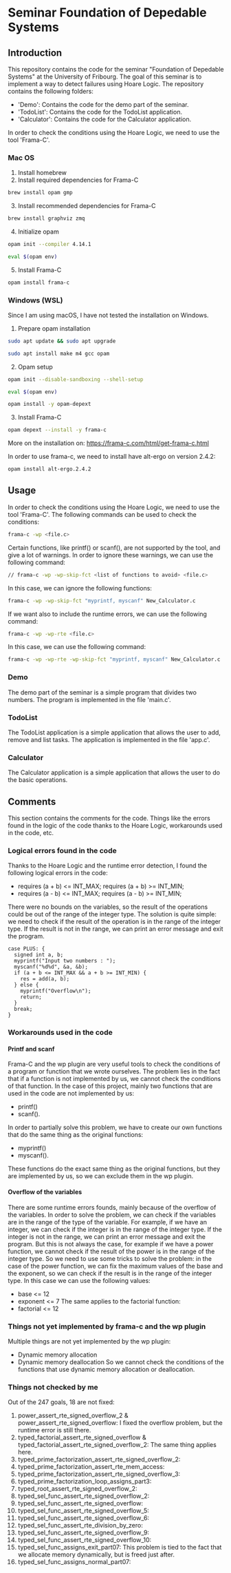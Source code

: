 # Seminar Foundation of Depedable Systems

## Introduction
This repository contains the code for the seminar "Foundation of Depedable Systems" at the University of Fribourg.
The goal of this seminar is to implement a way to detect failures using Hoare Logic.
The repository contains the following folders:
- 'Demo': Contains the code for the demo part of the seminar.
- 'TodoList': Contains the code for the TodoList application.
- 'Calculator': Contains the code for the Calculator application.

In order to check the conditions using the Hoare Logic, we need to use the tool 'Frama-C'.

### Mac OS
1. Install homebrew
2. Install required dependencies for Frama-C
```bash
brew install opam gmp
```
3. Install recommended dependencies for Frama-C
```bash
brew install graphviz zmq
```
4. Initialize opam
```bash
opam init --compiler 4.14.1
```
```bash
eval $(opam env)
```

5. Install Frama-C
```bash
opam install frama-c
```


### Windows (WSL)
Since I am using macOS, I have not tested the installation on Windows.
1. Prepare opam installation
```bash
sudo apt update && sudo apt upgrade
```
```bash
sudo apt install make m4 gcc opam
```

2. Opam setup
```bash
opam init --disable-sandboxing --shell-setup
```
```bash
eval $(opam env)
```
```bash
opam install -y opam-depext
```
3. Install Frama-C
```bash
opam depext --install -y frama-c
```

More on the installation on: https://frama-c.com/html/get-frama-c.html

In order to use frama-c, we need to install have alt-ergo on version 2.4.2:
```bash
opam install alt-ergo.2.4.2
```

## Usage
In order to check the conditions using the Hoare Logic, we need to use the tool 'Frama-C'.
The following commands can be used to check the conditions:
```bash
frama-c -wp <file.c>
```

Certain functions, like printf() or scanf(), are not supported by the tool, and give a lot of warnings.
In order to ignore these warnings, we can use the following command:
```bash
// frama-c -wp -wp-skip-fct <list of functions to avoid> <file.c>
```

In this case, we can ignore the following functions:
```bash
frama-c -wp -wp-skip-fct "myprintf, myscanf" New_Calculator.c
```

If we want also to include the runtime errors, we can use the following command:
```bash
frama-c -wp -wp-rte <file.c>
```

In this case, we can use the following command:
```bash
frama-c -wp -wp-rte -wp-skip-fct "myprintf, myscanf" New_Calculator.c
```

### Demo
The demo part of the seminar is a simple program that divides two numbers.
The program is implemented in the file 'main.c'.

### TodoList
The TodoList application is a simple application that allows the user to add, remove and list tasks.
The application is implemented in the file 'app.c'.

### Calculator
The Calculator application is a simple application that allows the user to do the basic operations.

## Comments
This section contains the comments for the code.
Things like the errors found in the logic of the code thanks to the Hoare Logic, workarounds used in the code, etc.

### Logical errors found in the code
Thanks to the Hoare Logic and the runtime error detection, I found the following logical errors in the code:
- requires (a + b) <= INT_MAX;
  requires (a + b) >= INT_MIN;
- requires (a - b) <= INT_MAX;
  requires (a - b) >= INT_MIN;

There were no bounds on the variables, so the result of the operations could be out of the range of the integer type.
The solution is quite simple: we need to check if the result of the operation is in the range of the integer type.
If the result is not in the range, we can print an error message and exit the program.
```
case PLUS: {
  signed int a, b;
  myprintf("Input two numbers : ");
  myscanf("%d%d", &a, &b);
  if (a + b <= INT_MAX && a + b >= INT_MIN) {
    res = add(a, b);
  } else {
    myprintf("Overflow\n");
    return;
  }
  break;
}
```

### Workarounds used in the code
#### Printf and scanf
Frama-C and the wp plugin are very useful tools to check the conditions of a program or function that we wrote ourselves.
The problem lies in the fact that if a function is not implemented by us, we cannot check the conditions of that function.
In the case of this project, mainly two functions that are used in the code are not implemented by us: 
- printf()
- scanf().

In order to partially solve this problem, we have to create our own functions that do the same thing as the original functions:
- myprintf()
- myscanf().

These functions do the exact same thing as the original functions, but they are implemented by us, so we can exclude them in 
the wp plugin.

#### Overflow of the variables
There are some runtime errors founds, mainly because of the overflow of the variables.
In order to solve the problem, we can check if the variables are in the range of the type of the variable.
For example, if we have an integer, we can check if the integer is in the range of the integer type.
If the integer is not in the range, we can print an error message and exit the program.
But this is not always the case, for example if we have a power function, we cannot check if the result of the power is in the range of the integer type.
So we need to use some tricks to solve the problem: in the case of the power function, 
we can fix the maximum values of the base and the exponent, so we can check if the result is in the range of the integer type.
In this case we can use the following values:
- base <= 12
- exponent <= 7
The same applies to the factorial function:
- factorial <= 12

### Things not yet implemented by frama-c and the wp plugin
Multiple things are not yet implemented by the wp plugin:
- Dynamic memory allocation
- Dynamic memory deallocation
So we cannot check the conditions of the functions that use dynamic memory allocation or deallocation.

### Things not checked by me
Out of the 247 goals, 18 are not fixed:
1. power_assert_rte_signed_overflow_2 & power_assert_rte_signed_overflow: I fixed the overflow problem, but the runtime error is still there.
3. typed_factorial_assert_rte_signed_overflow & typed_factorial_assert_rte_signed_overflow_2: The same thing applies here.
5. typed_prime_factorization_assert_rte_signed_overflow_2: 
6. typed_prime_factorization_assert_rte_mem_access: 
7. typed_prime_factorization_assert_rte_signed_overflow_3: 
8. typed_prime_factorization_loop_assigns_part3: 
9. typed_root_assert_rte_signed_overflow_2: 
10. typed_sel_func_assert_rte_signed_overflow_2: 
11. typed_sel_func_assert_rte_signed_overflow: 
12. typed_sel_func_assert_rte_signed_overflow_5: 
13. typed_sel_func_assert_rte_signed_overflow_6: 
14. typed_sel_func_assert_rte_division_by_zero: 
15. typed_sel_func_assert_rte_signed_overflow_9: 
16. typed_sel_func_assert_rte_signed_overflow_10:
17. typed_sel_func_assigns_exit_part07: This problem is tied to the fact that we allocate memory dynamically, but is freed just after.
18. typed_sel_func_assigns_normal_part07:
